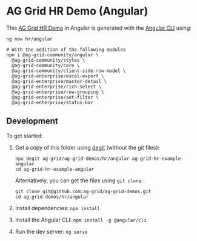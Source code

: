 # AG Grid HR Demo (Angular)

This [AG Grid HR Demo](https://ag-grid.com/example-hr/) in Angular is generated with the [Angular CLI](https://github.com/angular/angular-cli) using:

```
ng new hr/angular

# With the addition of the following modules
npm i @ag-grid-community/angular \
  @ag-grid-community/styles \
  @ag-grid-community/core \
  @ag-grid-community/client-side-row-model \
  @ag-grid-enterprise/excel-export \
  @ag-grid-enterprise/master-detail \
  @ag-grid-enterprise/rich-select \
  @ag-grid-enterprise/row-grouping \
  @ag-grid-enterprise/set-filter \
  @ag-grid-enterprise/status-bar
```

## Development

To get started:

1. Get a copy of this folder using [degit](https://github.com/Rich-Harris/degit) (without the git files):

   ```
   npx degit ag-grid/ag-grid-demos/hr/angular ag-grid-hr-example-angular
   cd ag-grid-hr-example-angular
   ```

   Alternatively, you can get the files using `git clone`:

   ```
   git clone git@github.com:ag-grid/ag-grid-demos.git
   cd ag-grid-demos/hr/angular
   ```

2. Install dependencies: `npm install`
3. Install the Angular CLI: `npm install -g @angular/cli`
4. Run the dev server: `ng serve`
